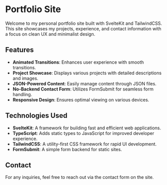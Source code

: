 # Portfolio Site

Welcome to my personal portfolio site built with SvelteKit and TailwindCSS. This site showcases my projects, experience, and contact information with a focus on clean UX and minimalist design.

## Features

- **Animated Transitions**: Enhances user experience with smooth transitions.
- **Project Showcase**: Displays various projects with detailed descriptions and images.
- **JSON-Powered Content**: Easily manage content through JSON files.
- **No-Backend Contact Form**: Utilizes FormSubmit for seamless form handling.
- **Responsive Design**: Ensures optimal viewing on various devices.

## Technologies Used

- **SvelteKit**: A framework for building fast and efficient web applications.
- **TypeScript**: Adds static types to JavaScript for improved developer experience.
- **TailwindCSS**: A utility-first CSS framework for rapid UI development.
- **FormSubmit**: A simple form backend for static sites.

## Contact

For any inquiries, feel free to reach out via the contact form on the site.
